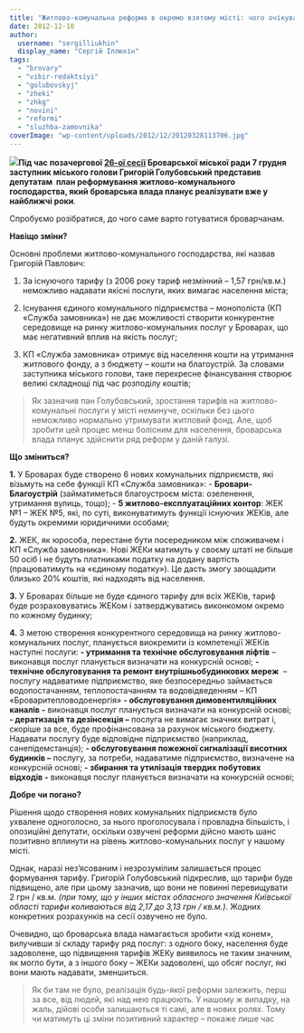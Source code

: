 ```yaml
---
title: "Житлово-комунальна реформа в окремо взятому місті: чого очікувати броварчанам?"
date: 2012-12-10
author: 
  username: "sergilliukhin"
  display_name: "Сергій Іллюхін"
tags: 
  - "brovary"
  - "vibir-redaktsiyi"
  - "golubovskyj"
  - "zheki"
  - "zhkg"
  - "novini"
  - "reformi"
  - "sluzhba-zamovnika"
coverImage: "wp-content/uploads/2012/12/20120328113706.jpg"
---
```


**[![](https://mpz.brovary.org/wp-content/uploads/2012/12/20120328113706.jpg)](https://mpz.brovary.org/wp-content/uploads/2012/12/20120328113706.jpg)Під час позачергової [26-ої сесії](https://mpz.brovary.org/dlya-stvorennya-komunalnih-pidpriyemstv-u-terminovomu-poryadku-sklikano-pozachergovu-sesiyu/ "Для створення комунальних підприємств у терміновому порядку скликано позачергову сесію") Броварської міської ради 7 грудня заступник міського голови Григорій Голубовський представив депутатам  план реформування житлово-комунального господарства, який броварська влада планує реалізувати вже у найближчі роки**.

Спробуємо розібратися, до чого саме варто готуватися броварчанам.

**Навіщо зміни?**

Основні проблеми житлово-комунального господарства, які назвав Григорій Павлович:

1) За існуючого тарифу (з 2006 року тариф незмінний – 1,57 грн/кв.м.) неможливо надавати якісні послуги, яких вимагає населення міста;

2) Існування єдиного комунального підприємства – монополіста (КП «Служба замовника») не дає можливості створити конкурентне середовище на ринку житлово-комунальних послуг у Броварах, що має негативний вплив на якість послуг;

3) КП «Служба замовника» отримує від населення кошти на утримання житлового фонду, а з бюджету – кошти на благоустрій. За словами заступника міського голови, таке перехресне фінансування створює великі складнощі під час розподілу коштів;

> Як зазначив пан Голубовський, зростання тарифів на житлово-комунальні послуги у місті неминуче, оскільки без цього неможливо нормально утримувати житловий фонд. Але, щоб зробити цей процес менш болісним для населення, броварська влада планує здійснити ряд реформ у даній галузі.

**Що зміниться?**

**1.** У Броварах буде створено 6 нових комунальних підприємств, які візьмуть на себе функції КП «Служба замовника»: - **Бровари-Благоустрій** (займатиметься благоустроєм міста: озеленення, утримання вулиць, тощо); - **5 житлово-експлуатаційних контор**: ЖЕК №1 – ЖЕК №5, які, по суті, виконуватимуть функції існуючих ЖЕКів, але будуть окремими юридичними особами;

**2.** ЖЕК, як юрособа, перестане бути посередником між споживачем і КП «Служба замовника». Нові ЖЕКи матимуть у своєму штаті не більше 50 осіб і не будуть платниками податку на додану вартість (працюватимуть на «єдиному податку»). Це дасть змогу заощадити близько 20% коштів, які надходять від населення.

**3.** У Броварах більше не буде єдиного тарифу для всіх ЖЕКів, тариф буде розраховуватись ЖЕКом і затверджуватись виконкомом окремо по кожному будинку;

**4.** З метою створення конкурентного середовища на ринку житлово-комунальних послуг, планується виокремити із компетенції ЖЕКів наступні послуги: **\- утримання та технічне обслуговування ліфтів** – виконавця послуг планується визначати на конкурсній основі; **\- технічне обслуговування та ремонт внутрішньобудинкових мереж**  – послугу надаватиме підприємство, яке безпосередньо займається водопостачанням, теплопостачанням та водовідведенням – КП «Броваритепловодоенергія» **\- обслуговування димовентиляційних каналів -** виконавця послуг планується визначати на конкурсній основі; **\- дератизація та дезінсекція –** послуга не вимагає значних витрат і, скоріше за все, буде профінансована за рахунок міського бюджету. Надавати послугу буде відповідне підприємство (наприклад, санепідемстанція); **\- обслуговування пожежної сигналізації висотних будинків –** послугу, за потреби, надаватиме підприємство, визначене на конкурсній основі; **\- збирання та утилізація твердих побутових відходів -** виконавця послуг планується визначати на конкурсній основі;

**Добре чи погано?**

Рішення щодо створення нових комунальних підприємств було ухвалене одноголосно, за нього проголосувала і провладна більшість, і опозиційні депутати, оскільки озвучені реформи дійсно мають шанс позитивно вплинути на рівень житлово-комунальних послуг у нашому місті.

Однак, наразі нез’ясованим і незрозумілим залишається процес формування тарифу. Григорій Голубовський підкреслив, що тарифи буде підвищено, але при цьому зазначив, що вони не повинні перевищувати 2 грн / кв.м. _(при тому, що у інших містах обласного значення Київської області тарифи коливаються від 2,17 до 3,13 грн / кв.м.)_. Жодних конкретних розрахунків на сесії озвучено не було.

Очевидно, що броварська влада намагається зробити «хід конем», вилучивши зі складу тарифу ряд послуг: з одного боку, населення буде задоволене, що підвищення тарифів ЖЕКу виявилось не таким значним, як могло бути, а з іншого боку – ЖЕКи задоволені, що обсяг послуг, які вони мають надавати, зменшиться.

> Як би там не було, реалізація будь-якої реформи залежить, перш за все, від людей, які над нею працюють. У нашому ж випадку, на жаль, дійові особи залишаються ті самі, але в нових ролях. Тому чи матимуть ці зміни позитивний характер – покаже лише час
